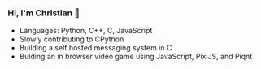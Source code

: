 ### Hi, I'm Christian 👋

- Languages: Python, C++, C, JavaScript
- Slowly contributing to CPython
- Building a self hosted messaging system in C
- Bulding an in browser video game using JavaScript, PixiJS, and Piqnt 
